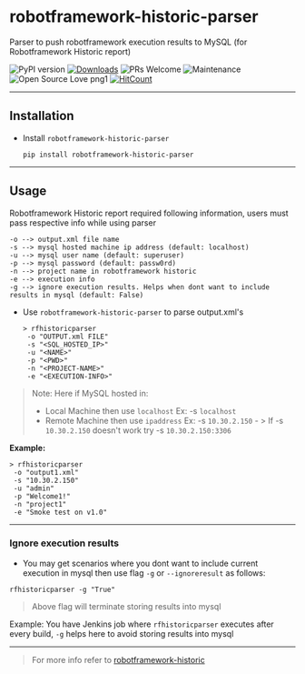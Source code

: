 # robotframework-historic-parser

Parser to push robotframework execution results to MySQL (for Robotframework Historic report)

![PyPI version](https://badge.fury.io/py/robotframework-historic-parser.svg)
[![Downloads](https://pepy.tech/badge/robotframework-historic-parser)](https://pepy.tech/project/robotframework-historic-parser)
![PRs Welcome](https://img.shields.io/badge/PRs-welcome-brightgreen.svg?style=flat-square)
![Maintenance](https://img.shields.io/badge/Maintained%3F-yes-green.svg)
![Open Source Love png1](https://badges.frapsoft.com/os/v1/open-source.png?v=103)
[![HitCount](http://hits.dwyl.io/adiralashiva8/robotframework-historic-parser.svg)](http://hits.dwyl.io/adiralashiva8/robotframework-historic-parser)

---

## Installation

 - Install `robotframework-historic-parser`

    ```
    pip install robotframework-historic-parser
    ```

---

## Usage

   Robotframework Historic report required following information, users must pass respective info while using parser

    -o --> output.xml file name
    -s --> mysql hosted machine ip address (default: localhost)
    -u --> mysql user name (default: superuser)
    -p --> mysql password (default: passw0rd)
    -n --> project name in robotframework historic
    -e --> execution info
    -g --> ignore execution results. Helps when dont want to include results in mysql (default: False)

 - Use `robotframework-historic-parser` to parse output.xml's

   ```
   > rfhistoricparser
    -o "OUTPUT.xml FILE"
    -s "<SQL_HOSTED_IP>"
    -u "<NAME>"
    -p "<PWD>"
    -n "<PROJECT-NAME>"
    -e "<EXECUTION-INFO>"
   ```
> Note: Here if MySQL hosted in:
>  - Local Machine then use `localhost` Ex: -s `localhost`
>  - Remote Machine then use `ipaddress` Ex: -s `10.30.2.150`
      - > If -s `10.30.2.150` doesn't work try -s `10.30.2.150:3306`

   __Example:__
   ```
   > rfhistoricparser
    -o "output1.xml"
    -s "10.30.2.150"
    -u "admin"
    -p "Welcome1!"
    -n "project1"
    -e "Smoke test on v1.0"
   ```

---
### Ignore execution results

 - You may get scenarios where you dont want to include current execution in mysql then use flag `-g` or `--ignoreresult` as follows:
  ```
  rfhistoricparser -g "True"
  ```
  > Above flag will terminate storing results into mysql

  Example: You have Jenkins job where `rfhistoricparser` executes after every build, `-g` helps here to avoid storing results into mysql

---

> For more info refer to [robotframework-historic](https://github.com/adiralashiva8/robotframework-historic)
